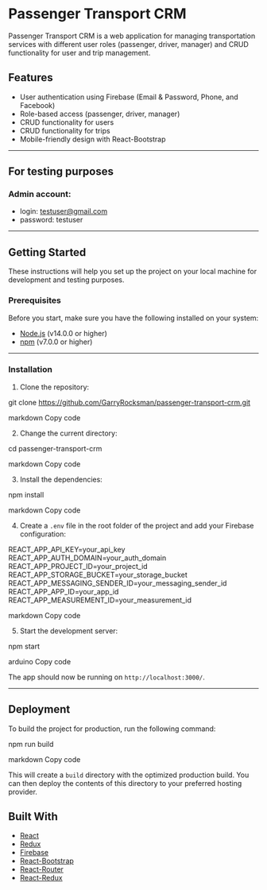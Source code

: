 # Passenger Transport CRM

Passenger Transport CRM is a web application for managing transportation services with different user roles (passenger, driver, manager) and CRUD functionality for user and trip management.

## Features

- User authentication using Firebase (Email & Password, Phone, and Facebook)
- Role-based access (passenger, driver, manager)
- CRUD functionality for users
- CRUD functionality for trips
- Mobile-friendly design with React-Bootstrap


---------------------
## For testing purposes
### Admin account:
 - login: testuser@gmail.com
 - password: testuser


---------------------

## Getting Started

These instructions will help you set up the project on your local machine for development and testing purposes.


### Prerequisites

Before you start, make sure you have the following installed on your system:

- [Node.js](https://nodejs.org/en/) (v14.0.0 or higher)
- [npm](https://www.npmjs.com/) (v7.0.0 or higher)

----
### Installation

1. Clone the repository:

git clone https://github.com/GarryRocksman/passenger-transport-crm.git

markdown
Copy code

2. Change the current directory:

cd passenger-transport-crm

markdown
Copy code

3. Install the dependencies:

npm install

markdown
Copy code

4. Create a `.env` file in the root folder of the project and add your Firebase configuration:

REACT_APP_API_KEY=your_api_key
REACT_APP_AUTH_DOMAIN=your_auth_domain
REACT_APP_PROJECT_ID=your_project_id
REACT_APP_STORAGE_BUCKET=your_storage_bucket
REACT_APP_MESSAGING_SENDER_ID=your_messaging_sender_id
REACT_APP_APP_ID=your_app_id
REACT_APP_MEASUREMENT_ID=your_measurement_id

markdown
Copy code

5. Start the development server:

npm start

arduino
Copy code

The app should now be running on `http://localhost:3000/`.



---------------------
## Deployment

To build the project for production, run the following command:

npm run build

markdown
Copy code

This will create a `build` directory with the optimized production build. You can then deploy the contents of this directory to your preferred hosting provider.

## Built With

- [React](https://reactjs.org/)
- [Redux](https://redux.js.org/)
- [Firebase](https://firebase.google.com/)
- [React-Bootstrap](https://react-bootstrap.github.io/)
- [React-Router](https://reactrouter.com/)
- [React-Redux](https://react-redux.js.org/)
